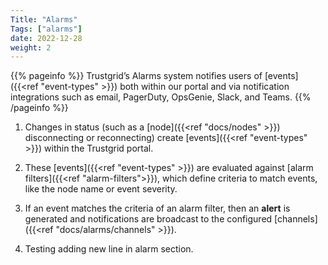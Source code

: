 ```yaml
---
Title: "Alarms"
Tags: ["alarms"]
date: 2022-12-28
weight: 2
---
```


{{% pageinfo %}}
Trustgrid’s Alarms system notifies users of [events]({{<ref "event-types" >}}) both within our portal and via notification integrations such as email, PagerDuty, OpsGenie, Slack, and Teams.
{{% /pageinfo %}}

1. Changes in status (such as a [node]({{<ref "docs/nodes" >}}) disconnecting or reconnecting) create [events]({{<ref "event-types" >}}) within the Trustgrid portal.

1. These [events]({{<ref "event-types" >}}) are evaluated against [alarm filters]({{<ref "alarm-filters">}}), which define criteria to match events, like the node name or event severity.

1. If an event matches the criteria of an alarm filter, then an **alert** is generated and notifications are broadcast to the configured [channels]({{<ref "docs/alarms/channels" >}}).

1. Testing adding new line in alarm section.
